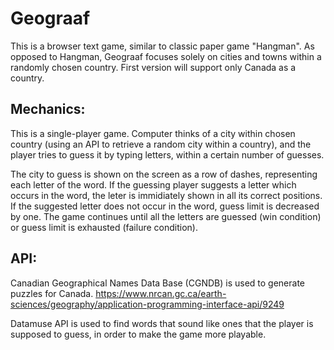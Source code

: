 # Geograaf

This is a browser text game, similar to classic paper game "Hangman". As opposed to Hangman, Geograaf focuses solely on cities and towns within a randomly chosen country. First version will support only Canada as a country.

## Mechanics:

This is a single-player game. Computer thinks of a city within chosen country (using an API to retrieve a random city within a country), and the player tries to guess it by typing letters, within a certain number of guesses.

The city to guess is shown on the screen as a row of dashes, representing each letter of the word. If the guessing player suggests a letter which occurs in the word, the leter is immidiately shown in all its correct positions. If the suggested letter does not occur in the word, guess limit is decreased by one. The game continues until all the letters are guessed (win condition) or guess limit is exhausted (failure condition).

## API:

Canadian Geographical Names Data Base (CGNDB) is used to generate puzzles for Canada.
https://www.nrcan.gc.ca/earth-sciences/geography/application-programming-interface-api/9249

Datamuse API is used to find words that sound like ones that the player is supposed to guess, in order to make the game more playable.





